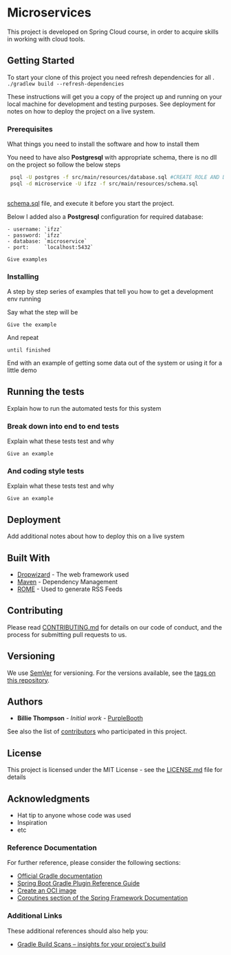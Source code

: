 # Microservices

This project is developed on Spring Cloud course, in order to acquire skills in working with cloud tools.

## Getting Started

To start your clone of this project you need refresh dependencies for all . `./gradlew build --refresh-dependencies`   

These instructions will get you a copy of the project up and running on your local machine for development and testing
purposes. See deployment for notes on how to deploy the project on a live system.

### Prerequisites

What things you need to install the software and how to install them

You need to have also **Postgresql** with appropriate schema, there is no dll on the project so follow the below steps
```bash
 psql -U postgres -f src/main/resources/database.sql #CREATE ROLE AND DATABASE
 psql -d microservice -U ifzz -f src/main/resources/schema.sql
 
```
[schema.sql](src/main/resources/schema.sql) file, and execute it before you start the project.

Below I added also a **Postgresql** configuration for required database:

    - username: `ifzz`
    - password: `ifzz`
    - database: `microservice`
    - port:     `localhost:5432`

```
Give examples
```

### Installing

A step by step series of examples that tell you how to get a development env running

Say what the step will be

```
Give the example
```

And repeat

```
until finished
```

End with an example of getting some data out of the system or using it for a little demo

## Running the tests

Explain how to run the automated tests for this system

### Break down into end to end tests

Explain what these tests test and why

```
Give an example
```

### And coding style tests

Explain what these tests test and why

```
Give an example
```

## Deployment

Add additional notes about how to deploy this on a live system

## Built With

* [Dropwizard](http://www.dropwizard.io/1.0.2/docs/) - The web framework used
* [Maven](https://maven.apache.org/) - Dependency Management
* [ROME](https://rometools.github.io/rome/) - Used to generate RSS Feeds

## Contributing

Please read [CONTRIBUTING.md](https://gist.github.com/PurpleBooth/b24679402957c63ec426) for details on our code of
conduct, and the process for submitting pull requests to us.

## Versioning

We use [SemVer](http://semver.org/) for versioning. For the versions available, see
the [tags on this repository](https://github.com/your/project/tags).

## Authors

* **Billie Thompson** - *Initial work* - [PurpleBooth](https://github.com/PurpleBooth)

See also the list of [contributors](https://github.com/your/project/contributors) who participated in this project.

## License

This project is licensed under the MIT License - see the [LICENSE.md](LICENSE.md) file for details

## Acknowledgments

* Hat tip to anyone whose code was used
* Inspiration
* etc


### Reference Documentation

For further reference, please consider the following sections:

* [Official Gradle documentation](https://docs.gradle.org)
* [Spring Boot Gradle Plugin Reference Guide](https://docs.spring.io/spring-boot/docs/2.4.3/gradle-plugin/reference/html/)
* [Create an OCI image](https://docs.spring.io/spring-boot/docs/2.4.3/gradle-plugin/reference/html/#build-image)
* [Coroutines section of the Spring Framework Documentation](https://docs.spring.io/spring/docs/5.3.4/spring-framework-reference/languages.html#coroutines)

### Additional Links

These additional references should also help you:

* [Gradle Build Scans – insights for your project's build](https://scans.gradle.com#gradle)

